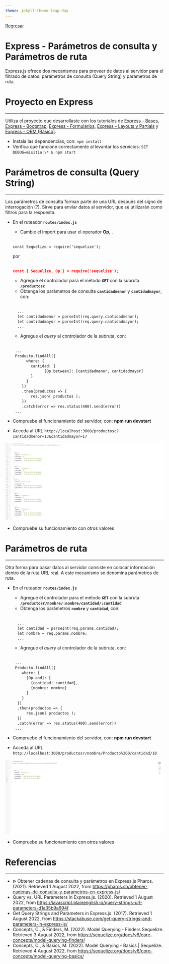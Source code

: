 ```yaml
---
theme: jekyll-theme-leap-day
---
```


[Regresar](/DAWM-2022/)

Express - Parámetros de consulta y Parámetros de ruta
=====================================================

Express.js ofrece dos mecanismos para proveer de datos al servidor para el filtrado de datos: parámetros de consulta (Query String) y parámetros de ruta.


Proyecto en Express
===================

* * *

Utiliza el proyecto que desarrollaste con los tutoriales de [Express - Bases](https://dawfiec.github.io/DAWM-2022/tutoriales/express_bases.html), [Express - Bootstrap](https://dawfiec.github.io/DAWM-2022/tutoriales/express_bootstrap.html), [Express - Formularios](https://dawfiec.github.io/DAWM-2022/tutoriales/express_forms.html), [Express - Layouts y Partials](https://dawfiec.github.io/DAWM-2022/tutoriales/express_partials.html) y [Express - ORM (Básico)](https://dawfiec.github.io/DAWM-2022/tutoriales/express_ormbasico.html).

* Instala las dependencias, con: `npm install`
* Verifica que funcione correctamente al levantar los servicios: `SET DEBUG=misitio:\* & npm start`

Parámetros de consulta (Query String)
=====================================
* * *

Los parámetros de consulta forman parte de una URL después del signo de interrogación (?). Sirve para enviar datos al servidor, que se utilizarán como filtros para la respuesta.

* En el ruteador **`routes/index.js`**
  + Cambie el import para usar el operador **Op**, .

  <pre><code>
  const Sequelize = require('sequelize');
  </code></pre>

  por

  <pre><code>
  <b style="color:red">const { Sequelize, Op } = require('sequelize');</b>
  </code></pre>

  + Agregue el controlador para el método **`GET`** con la subruta **`/productosc`**
  + Obtenga los parámetros de consulta **`cantidadmenor`** y **`cantidadmayor`**, con:

  <pre><code>
  	...
  	let cantidadmenor = parseInt(req.query.cantidadmenor);
  	let cantidadmayor = parseInt(req.query.cantidadmayor);
  	...
  </code></pre>

  + Agregue el _query_ al controlador de la subruta, con:

  <pre><code>
   ...
   Producto.findAll({
	    where: { 
	      cantidad: { 
	    	    [Op.between]: [cantidadmenor, cantidadmayor]
	      }
	    }
	  })
	  .then(productos => {  
	      res.json( productos );  
	  })  
	  .catch(error => res.status(400).send(error))
   ...
  </code></pre>

* Compruebe el funcionamiento del servidor, con: **npm run devstart**
* Acceda al URL `http://localhost:3000/productosc?cantidadmenor=13&cantidadmayor=17` 

<p align="center">
  <img src="imagenes/productosc.png">
</p>

* Compruebe su funcionamiento con otros valores


Parámetros de ruta
==================
* * *

Otra forma para pasar datos al servidor consiste en colocar información dentro de la ruta URL real. A este mecanismo se denomina parámetros de ruta. 

* En el ruteador **`routes/index.js`**
  + Agregue el controlador para el método **`GET`** con la subruta **`/productosr/nombre/:nombre/cantidad/:cantidad`**
  + Obtenga los parámetros **`nombre`** y **`cantidad`**, con:

  <pre><code>
  	...
  	let cantidad = parseInt(req.params.cantidad);
    let nombre = req.params.nombre;
  	...
  </code></pre>

  + Agregue el _query_ al controlador de la subruta, con:

  <pre><code>
   ...
   Producto.findAll({
      where: { 
        [Op.and]: [
          {cantidad: cantidad},
          {nombre: nombre}
        ]
      }
    })
    .then(productos => {  
        res.json( productos );  
    })  
    .catch(error => res.status(400).send(error))
   ...
  </code></pre>

* Compruebe el funcionamiento del servidor, con: **npm run devstart**
* Acceda al URL `http://localhost:3000/productosr/nombre/Producto%200/cantidad/10` 

<p align="center">
  <img src="imagenes/productosr.png">
</p>

* Compruebe su funcionamiento con otros valores

Referencias 
===========

* * *

* ᐉ Obtener cadenas de consulta y parámetros en Express.js Pharos. (2021). Retrieved 1 August 2022, from https://pharos.sh/obtener-cadenas-de-consulta-y-parametros-en-express-js/
* Query vs. URL Parameters in Express.js. (2020). Retrieved 1 August 2022, from https://javascript.plainenglish.io/query-strings-url-parameters-d1a35b9a694f
* Get Query Strings and Parameters in Express.js. (2017). Retrieved 1 August 2022, from https://stackabuse.com/get-query-strings-and-parameters-in-express-js/
* Concepts, C., & Finders, M. (2022). Model Querying - Finders Sequelize. Retrieved 3 August 2022, from https://sequelize.org/docs/v6/core-concepts/model-querying-finders/
* Concepts, C., & Basics, M. (2022). Model Querying - Basics | Sequelize. Retrieved 4 August 2022, from https://sequelize.org/docs/v6/core-concepts/model-querying-basics/